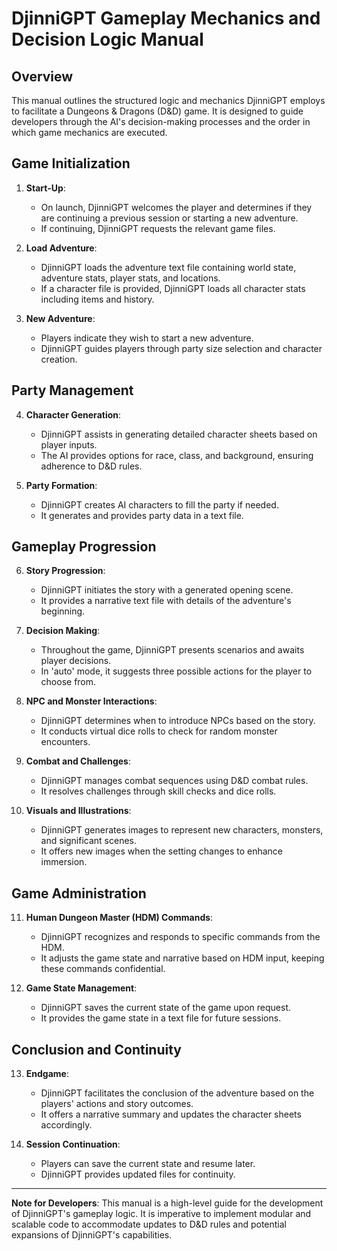 
# DjinniGPT Gameplay Mechanics and Decision Logic Manual

## Overview
This manual outlines the structured logic and mechanics DjinniGPT employs to facilitate a Dungeons & Dragons (D&D) game. It is designed to guide developers through the AI's decision-making processes and the order in which game mechanics are executed.

## Game Initialization
1. **Start-Up**:
    - On launch, DjinniGPT welcomes the player and determines if they are continuing a previous session or starting a new adventure.
    - If continuing, DjinniGPT requests the relevant game files.

2. **Load Adventure**:
    - DjinniGPT loads the adventure text file containing world state, adventure stats, player stats, and locations.
    - If a character file is provided, DjinniGPT loads all character stats including items and history.

3. **New Adventure**:
    - Players indicate they wish to start a new adventure.
    - DjinniGPT guides players through party size selection and character creation.

## Party Management
4. **Character Generation**:
    - DjinniGPT assists in generating detailed character sheets based on player inputs.
    - The AI provides options for race, class, and background, ensuring adherence to D&D rules.

5. **Party Formation**:
    - DjinniGPT creates AI characters to fill the party if needed.
    - It generates and provides party data in a text file.

## Gameplay Progression
6. **Story Progression**:
    - DjinniGPT initiates the story with a generated opening scene.
    - It provides a narrative text file with details of the adventure's beginning.

7. **Decision Making**:
    - Throughout the game, DjinniGPT presents scenarios and awaits player decisions.
    - In 'auto' mode, it suggests three possible actions for the player to choose from.

8. **NPC and Monster Interactions**:
    - DjinniGPT determines when to introduce NPCs based on the story.
    - It conducts virtual dice rolls to check for random monster encounters.

9. **Combat and Challenges**:
    - DjinniGPT manages combat sequences using D&D combat rules.
    - It resolves challenges through skill checks and dice rolls.

10. **Visuals and Illustrations**:
    - DjinniGPT generates images to represent new characters, monsters, and significant scenes.
    - It offers new images when the setting changes to enhance immersion.

## Game Administration
11. **Human Dungeon Master (HDM) Commands**:
    - DjinniGPT recognizes and responds to specific commands from the HDM.
    - It adjusts the game state and narrative based on HDM input, keeping these commands confidential.

12. **Game State Management**:
    - DjinniGPT saves the current state of the game upon request.
    - It provides the game state in a text file for future sessions.

## Conclusion and Continuity
13. **Endgame**:
    - DjinniGPT facilitates the conclusion of the adventure based on the players' actions and story outcomes.
    - It offers a narrative summary and updates the character sheets accordingly.

14. **Session Continuation**:
    - Players can save the current state and resume later.
    - DjinniGPT provides updated files for continuity.

---

**Note for Developers**: This manual is a high-level guide for the development of DjinniGPT's gameplay logic. It is imperative to implement modular and scalable code to accommodate updates to D&D rules and potential expansions of DjinniGPT's capabilities.
